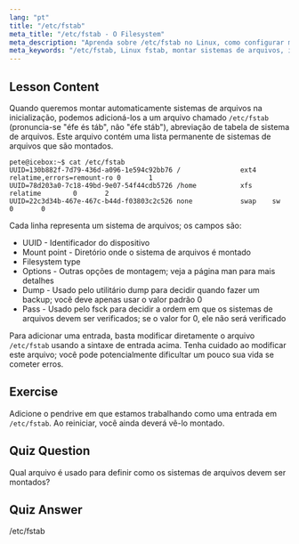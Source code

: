 ```yaml
---
lang: "pt"
title: "/etc/fstab"
meta_title: "/etc/fstab - O Filesystem"
meta_description: "Aprenda sobre /etc/fstab no Linux, como configurar montagens de sistema de arquivos na inicialização e gerenciar entradas de dispositivos. Entenda o fstab para iniciantes!"
meta_keywords: "/etc/fstab, Linux fstab, montar sistemas de arquivos, inicialização Linux, tutorial fstab, iniciante, guia"
---
```


## Lesson Content

Quando queremos montar automaticamente sistemas de arquivos na inicialização, podemos adicioná-los a um arquivo chamado `/etc/fstab` (pronuncia-se "éfe és táb", não "éfe stáb"), abreviação de tabela de sistema de arquivos. Este arquivo contém uma lista permanente de sistemas de arquivos que são montados.

```plaintext
pete@icebox:~$ cat /etc/fstab
UUID=130b882f-7d79-436d-a096-1e594c92bb76 /               ext4    relatime,errors=remount-ro 0       1
UUID=78d203a0-7c18-49bd-9e07-54f44cdb5726 /home           xfs     relatime        0       2
UUID=22c3d34b-467e-467c-b44d-f03803c2c526 none            swap    sw              0       0
```

Cada linha representa um sistema de arquivos; os campos são:

- UUID - Identificador do dispositivo
- Mount point - Diretório onde o sistema de arquivos é montado
- Filesystem type
- Options - Outras opções de montagem; veja a página man para mais detalhes
- Dump - Usado pelo utilitário dump para decidir quando fazer um backup; você deve apenas usar o valor padrão 0
- Pass - Usado pelo fsck para decidir a ordem em que os sistemas de arquivos devem ser verificados; se o valor for 0, ele não será verificado

Para adicionar uma entrada, basta modificar diretamente o arquivo `/etc/fstab` usando a sintaxe de entrada acima. Tenha cuidado ao modificar este arquivo; você pode potencialmente dificultar um pouco sua vida se cometer erros.

## Exercise

Adicione o pendrive em que estamos trabalhando como uma entrada em `/etc/fstab`. Ao reiniciar, você ainda deverá vê-lo montado.

## Quiz Question

Qual arquivo é usado para definir como os sistemas de arquivos devem ser montados?

## Quiz Answer

/etc/fstab
